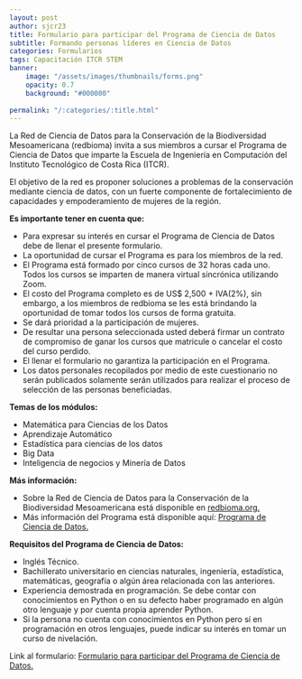 ```yaml
---
layout: post
author: sjcr23
title: Formulario para participar del Programa de Ciencia de Datos
subtitle: Formando personas líderes en Ciencia de Datos
categories: Formularios
tags: Capacitación ITCR STEM
banner: 
    image: "/assets/images/thumbnails/forms.png"
    opacity: 0.7
    background: "#000000"
    
permalink: "/:categories/:title.html"
---
```


La Red de Ciencia de Datos para la Conservación de la Biodiversidad Mesoamericana (redbioma) invita a sus miembros a cursar el Programa de Ciencia de Datos que imparte la Escuela de Ingeniería en Computación del Instituto Tecnológico de Costa Rica (ITCR).

El objetivo de la red es proponer soluciones a problemas de la conservación mediante ciencia de datos, con un fuerte componente de fortalecimiento de capacidades y empoderamiento de mujeres de la región.

**Es importante tener en cuenta que:**

- Para expresar su interés en cursar el Programa de Ciencia de Datos debe de llenar el presente formulario.
- La oportunidad de cursar el Programa es para los miembros de la red.
- El Programa está formado por cinco cursos de 32 horas cada uno. Todos los cursos se imparten de manera virtual sincrónica utilizando Zoom.
- El costo del Programa completo es de US$ 2,500 + IVA(2%), sin embargo, a los miembros de redbioma se les está brindando la oportunidad de tomar todos los cursos de forma gratuita.
- Se dará prioridad a la participación de mujeres.
- De resultar una persona seleccionada usted deberá firmar un contrato de compromiso de ganar los cursos que matricule o cancelar el costo del curso perdido.
- El llenar el formulario no garantiza la participación en el Programa.
- Los datos personales recopilados por medio de este cuestionario no serán publicados solamente serán utilizados para realizar el proceso de selección de las personas beneficiadas.
  
**Temas de los módulos:**

- Matemática para Ciencias de los Datos
- Aprendizaje Automático
- Estadística para ciencias de los datos
- Big Data
- Inteligencia de negocios y Minería de Datos

**Más información:**

- Sobre la Red de Ciencia de Datos para la Conservación de la Biodiversidad Mesoamericana está disponible en [redbioma.org.](https://redbioma.github.io)
- Más información del Programa está disponible aquí: [Programa de Ciencia de Datos.](https://www.tec.ac.cr/fundatec/programa-ciencias-datos-escuela-computacion)

**Requisitos del Programa de Ciencia de Datos:**

- Inglés Técnico.
- Bachillerato universitario en ciencias naturales, ingeniería, estadística, matemáticas, geografía o algún área relacionada con las anteriores.
- Experiencia demostrada en programación. Se debe contar con conocimientos en Python o en su defecto haber programado en algún otro lenguaje y por cuenta propia aprender Python.
- Si la persona no cuenta con conocimientos en Python pero sí en programación en otros lenguajes, puede indicar su interés en tomar un curso de nivelación.

Link al formulario: [Formulario para participar del Programa de Ciencia de Datos.](https://forms.gle/ebEFYhef4QAraR6E9)